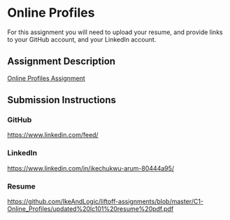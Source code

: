 # Online Profiles
For this assignment you will need to upload your resume, and provide links to your GitHub account, and your LinkedIn account.

## Assignment Description
[Online Profiles Assignment](https://education.launchcode.org/liftoff/assignments/online-profiles/)

## Submission Instructions

### GitHub
https://www.linkedin.com/feed/
### LinkedIn
https://www.linkedin.com/in/ikechukwu-arum-80444a95/
### Resume
https://github.com/IkeAndLogic/liftoff-assignments/blob/master/C1-Online_Profiles/updated%20lc101%20resume%20pdf.pdf
